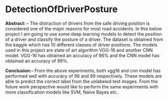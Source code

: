 # DetectionOfDriverPosture

**Abstract: -**
The distraction of drivers from the safe driving position is considered one of the major reasons for most road accidents. In this below project I am going to use some deep learning models to detect the position of a driver and classify the posture of a driver. The dataset is obtained from the kaggle which has 10 different classes of driver positions. The models used in this project are state of art algorithm VGG-16 and another CNN model. VGG-16 has obtained an accuracy of 96% and the CNN model has obtained an accuracy of 99%.


**Conclusion:-**
From the above experiments, both vgg16 and cnn model has performed well with accuracy of 96 and 99 respectively. These models are able to predict the correct label from the unlabeled test images. From the future work perspective would like to perform the same experiments with more classification models like SVM, Naïve Bayes etc..

